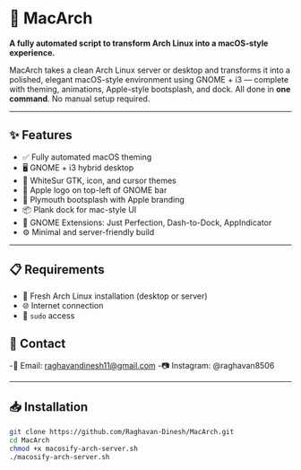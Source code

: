 # 🍏 MacArch

**A fully automated script to transform Arch Linux into a macOS-style experience.**

MacArch takes a clean Arch Linux server or desktop and transforms it into a polished, elegant macOS-style environment using GNOME + i3 — complete with theming, animations, Apple-style bootsplash, and dock. All done in **one command**. No manual setup required.

---

## ✨ Features

- ✅ Fully automated macOS theming
- 🖥️ GNOME + i3 hybrid desktop
- 🎨 WhiteSur GTK, icon, and cursor themes
- 🍎 Apple logo on top-left of GNOME bar
- 🚀 Plymouth bootsplash with Apple branding
- 📦 Plank dock for mac-style UI
- 🧩 GNOME Extensions: Just Perfection, Dash-to-Dock, AppIndicator
- ⚙️ Minimal and server-friendly build

---

## 📋 Requirements

- 🐧 Fresh Arch Linux installation (desktop or server)
- 🌐 Internet connection
- 🔐 `sudo` access

 ##  📧 Contact
-📧 Email: raghavandinesh11@gmail.com
-📷 Instagram: @raghavan8506
 

---

## 📥 Installation

```bash
git clone https://github.com/Raghavan-Dinesh/MacArch.git
cd MacArch
chmod +x macosify-arch-server.sh
./macosify-arch-server.sh

